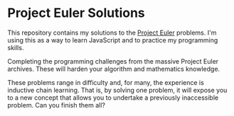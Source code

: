 # Project Euler Solutions

This repository contains my solutions to the [Project Euler](https://projecteuler.net/) problems. I'm using this as a way to learn JavaScript and to practice my programming skills.

Completing the programming challenges from the massive Project Euler archives. 
These will harden your algorithm and mathematics knowledge.

These problems range in difficulty and, for many, the experience is inductive chain learning. That is, by solving one problem, 
it will expose you to a new concept that allows you to undertake a previously inaccessible problem. Can you finish them all?

